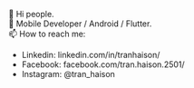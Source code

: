 👋 Hi people.\
🌱 Mobile Developer / Android / Flutter.\
📫 How to reach me:
* Linkedin: linkedin.com/in/tranhaison/
* Facebook: facebook.com/tran.haison.2501/
* Instagram: @tran_haison
  
<!---
tran-haison/tran-haison is a ✨ special ✨ repository because its `README.md` (this file) appears on your GitHub profile.
You can click the Preview link to take a look at your changes.
--->
